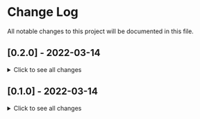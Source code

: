 # Change Log

All notable changes to this project will be documented in this file.

## [0.2.0] - 2022-03-14

<details>
  <summary>Click to see all changes</summary>
  
  - ### Added
    - Play Stats
    - Auto Update

  - ### Changed
    - New UI

  - ### Fixed
  - ### Credits (Contributors)
</details>

## [0.1.0] - 2022-03-14

<details>
  <summary>Click to see all changes</summary>
  
  - ### Added
    - Change Steam ID
    - Change date of save
    - unlock all chris costumes
    - unlock all sheva costumes
    - unlock all scene filters
    - unlock all infinite weapons
    - unlock all game files
    - unlock all game figures
    - change money
    - change points

  - ### Changed
  - ### Fixed
  - ### Credits (Contributors)
</details>
